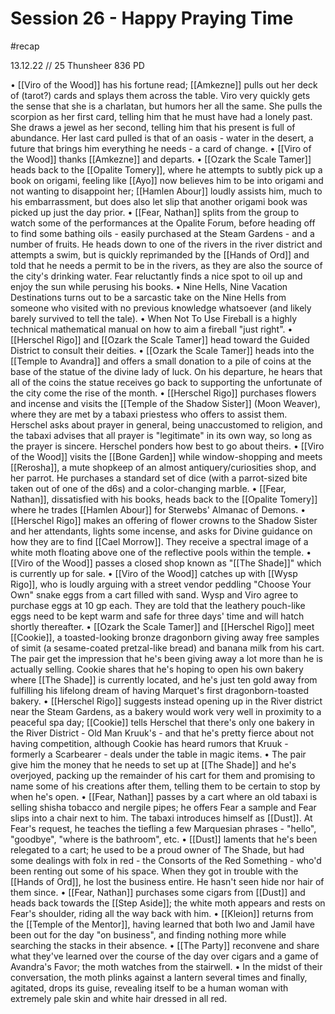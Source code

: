 # Session 26 - Happy Praying Time

#recap 

13.12.22 // 25 Thunsheer 836 PD

• [[Viro of the Wood]] has his fortune read; [[Amkezne]] pulls out her deck of (tarot?) cards and splays them across the table. Viro very quickly gets the sense that she is a charlatan, but humors her all the same. She pulls the scorpion as her first card, telling him that he must have had a lonely past. She draws a jewel as her second, telling him that his present is full of abundance. Her last card pulled is that of an oasis - water in the desert, a future that brings him everything he needs - a card of change.
•  [[Viro of the Wood]] thanks [[Amkezne]] and departs. 
• [[Ozark the Scale Tamer]] heads back to the [[Opalite Tomery]], where he attempts to subtly pick up a book on origami, feeling like [[Ayo]] now believes him to be into origami and not wanting to disappoint her; [[Hamlen Abour]] loudly assists him, much to his embarrassment, but does also let slip that another origami book was picked up just the day prior.
• [[Fear, Nathan]] splits from the group to watch some of the performances at the Opalite Forum, before heading off to find some bathing oils - easily purchased at the Steam Gardens - and a number of fruits. He heads down to one of the rivers in the river district and attempts a swim, but is quickly reprimanded by the [[Hands of Ord]] and told that he needs a permit to be in the rivers, as they are also the source of the city's drinking water. Fear reluctantly finds a nice spot to oil up and enjoy the sun while perusing his books.
• Nine Hells, Nine Vacation Destinations turns out to be a sarcastic take on the Nine Hells from someone who visited with no previous knowledge whatsoever (and likely barely survived to tell the tale).
• When Not To Use Fireball is a highly technical mathematical manual on how to aim a fireball "just right".
• [[Herschel Rigo]] and [[Ozark the Scale Tamer]] head toward the Guided District to consult their deities.
• [[Ozark the Scale Tamer]] heads into the [[Temple to Avandra]] and offers a small donation to a pile of coins at the base of the statue of the divine lady of luck. On his departure, he hears that all of the coins the statue receives go back to supporting the unfortunate of the city come the rise of the month.
• [[Herschel Rigo]] purchases flowers and incense and visits the [[Temple of the Shadow Sister]] (Moon Weaver), where they are met by a tabaxi priestess who offers to assist them. Herschel asks about prayer in general, being unaccustomed to religion, and the tabaxi advises that all prayer is "legitimate" in its own way, so long as the prayer is sincere. Herschel ponders how best to go about theirs.
• [[Viro of the Wood]] visits the [[Bone Garden]] while window-shopping and meets [[Rerosha]], a mute shopkeep of an almost antiquery/curiosities shop, and her parrot. He purchases a standard set of dice (with a parrot-sized bite taken out of one of the d6s) and a color-changing marble.
• [[Fear, Nathan]], dissatisfied with his books, heads back to the [[Opalite Tomery]] where he trades [[Hamlen Abour]] for Sterwebs' Almanac of Demons.
• [[Herschel Rigo]] makes an offering of flower crowns to the Shadow Sister and her attendants, lights some incense, and asks for Divine guidance on how they are to find [[Cael Morrow]]. They receive a spectral image of a white moth floating above one of the reflective pools within the temple.
• [[Viro of the Wood]] passes a closed shop known as "[[The Shade]]" which is currently up for sale.
• [[Viro of the Wood]] catches up with [[Wysp Rigo]], who is loudly arguing with a street vendor peddling "Choose Your Own" snake eggs from a cart filled with sand. Wysp and Viro agree to purchase eggs at 10 gp each. They are told that the leathery pouch-like eggs need to be kept warm and safe for three days' time and will hatch shortly thereafter. 
• [[Ozark the Scale Tamer]] and [[Herschel Rigo]] meet [[Cookie]], a toasted-looking bronze dragonborn giving away free samples of simit (a sesame-coated pretzal-like bread) and banana milk from his cart. The pair get the impression that he's been giving away a lot more than he is actually selling. Cookie shares that he's hoping to open his own bakery where [[The Shade]] is currently located, and he's just ten gold away from fulfilling his lifelong dream of having Marquet's first dragonborn-toasted bakery.
• [[Herschel Rigo]] suggests instead opening up in the River district near the Steam Gardens, as a bakery would work very well in proximity to a peaceful spa day; [[Cookie]] tells Herschel that there's only one bakery in the River District - Old Man Kruuk's - and that he's pretty fierce about not having competition, although Cookie has heard rumors that Kruuk - formerly a Scarbearer - deals under the table in magic items.
• The pair give him the money that he needs to set up at [[The Shade]] and he's overjoyed, packing up the remainder of his cart for them and promising to name some of his creations after them, telling them to be certain to stop by when he's open.
• [[Fear, Nathan]] passes by a cart where an old tabaxi is selling shisha tobacco and nergile pipes; he offers Fear a sample and Fear slips into a chair next to him. The tabaxi introduces himself as [[Dust]]. At Fear's request, he teaches the tiefling a few Marquesian phrases  - "hello", "goodbye", "where is the bathroom", etc.
• [[Dust]] laments that he's been relegated to a cart; he used to be a proud owner of The Shade, but had some dealings with folx in red - the Consorts of the Red Something - who'd been renting out some of his space. When they got in trouble with the [[Hands of Ord]], he lost the business entire. He hasn't seen hide nor hair of them since.
• [[Fear, Nathan]] purchases some cigars from [[Dust]] and heads back towards the [[Step Aside]]; the white moth appears and rests on Fear's shoulder, riding all the way back with him.
• [[Kleion]] returns from the [[Temple of the Mentor]], having learned that both Iwo and Jamil have been out for the day "on business", and finding nothing more while searching the stacks in their absence.
• [[The Party]] reconvene and share what they've learned over the course of the day over cigars and a game of Avandra's Favor; the moth watches from the stairwell.
• In the midst of their conversation, the moth plinks against a lantern several times and finally, agitated, drops its guise, revealing itself to be a human woman with extremely pale skin and white hair dressed in all red.